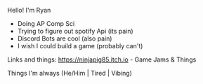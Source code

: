 Hello!
I'm Ryan

- Doing AP Comp Sci
- Trying to figure out spotify Api (its pain)
- Discord Bots are cool (also pain)
- I wish I could build a game (probably can't)

Links and things:
https://ninjapig85.itch.io - Game Jams & Things

Things I'm always (He/Him | Tired | Vibing)
